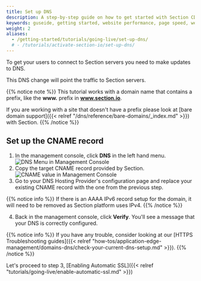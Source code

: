 ```yaml
---
title: Set up DNS
description: A step-by-step guide on how to get started with Section CDG.
keywords: guseide, getting started, website performance, page speed, webpage speed, website security, content delivery network, CDN
weight: 2
aliases:
  - /getting-started/tutorials/going-live/set-up-dns/
  # - /tutorials/activate-section-io/set-up-dns/
---
```


To get your users to connect to Section servers you need to make updates to DNS.

This DNS change will point the traffic to Section servers.

{{% notice note %}}
This tutorial works with a domain name that contains a prefix, like the **www.** prefix in **www.section.io**.

If you are working with a site that doesn't have a prefix please look at [bare domain support]({{< relref "/dns/reference/bare-domains/_index.md" >}})  with Section.
{{% /notice %}}

## Set up the CNAME record

1. In the management console, click **DNS** in the left hand menu.
![DNS Menu in Management Console](/docs/images/screenshots/menu/highlight-dns-menu-option.png?height=500px)
1. Copy the target CNAME record provided by Section.
![CNAME value in Management Console](/docs/images/screenshots/dns/cname.png)
1. Go to your DNS Hosting Provider's configuration page and replace your existing CNAME record with the one from the previous step.

{{% notice info %}}
If there is an AAAA IPv6 record setup for the domain, it will need to be removed as Section platform uses IPv4.
{{% /notice %}}

4. Back in the management console, click **Verify**. You'll see a message that your DNS is correctly configured.

{{% notice info %}}
If you have any trouble, consider looking at our [HTTPS Troubleshooting guides]({{< relref "how-tos/application-edge-management/domains-dns/check-your-current-dns-setup.md" >}}).
{{% /notice %}}

Let's proceed to step 3, [Enabling Automatic SSL]({{< relref "tutorials/going-live/enable-automatic-ssl.md" >}})
